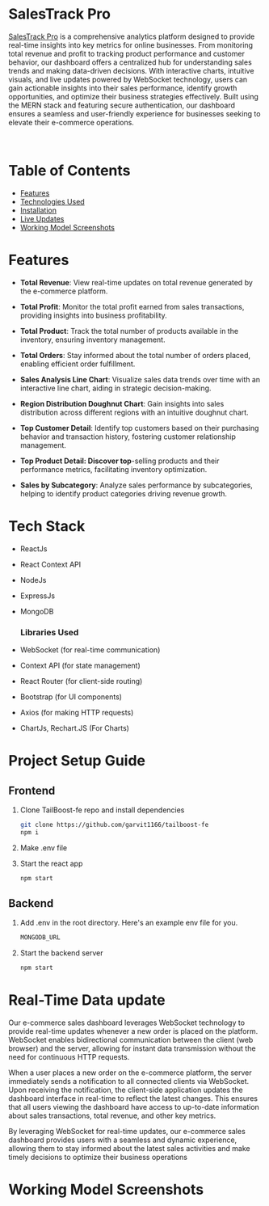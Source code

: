 # SalesTrack Pro

[SalesTrack Pro](/) is a comprehensive analytics platform designed to provide real-time insights into key metrics for online businesses. From monitoring total revenue and profit to tracking product performance and customer behavior, our dashboard offers a centralized hub for understanding sales trends and making data-driven decisions. With interactive charts, intuitive visuals, and live updates powered by WebSocket technology, users can gain actionable insights into their sales performance, identify growth opportunities, and optimize their business strategies effectively. Built using the MERN stack and featuring secure authentication, our dashboard ensures a seamless and user-friendly experience for businesses seeking to elevate their e-commerce operations.

<Br/>

# Table of Contents

- [Features](#features)
- [Technologies Used](#tech-stack)
- [Installation](#setup)
- [Live Updates](#live-update)
- [Working Model Screenshots]()

<a id="features"></a>

# Features
- **Total Revenue**: View real-time updates on total revenue generated by the e-commerce platform.

- **Total Profit**: Monitor the total profit earned from sales transactions, providing insights into business profitability.

- **Total Product**: Track the total number of products available in the inventory, ensuring inventory management.

- **Total Orders**: Stay informed about the total number of orders placed, enabling efficient order fulfillment.

- **Sales Analysis Line Chart**: Visualize sales data trends over time with an interactive line chart, aiding in strategic decision-making.

- **Region Distribution Doughnut Chart**: Gain insights into sales distribution across different regions with an intuitive doughnut chart.

- **Top Customer Detail**: Identify top customers based on their purchasing behavior and transaction history, fostering customer relationship management.

- **Top Product Detail: Discover top**-selling products and their performance metrics, facilitating inventory optimization.

- **Sales by Subcategory**: Analyze sales performance by subcategories, helping to identify product categories driving revenue growth.

<a id="tech-stack"></a>

# Tech Stack

- ReactJs
- React Context API
- NodeJs
- ExpressJs
- MongoDB

    ### **Libraries Used**

- WebSocket (for real-time communication)
- Context API (for state management)
- React Router (for client-side routing)
- Bootstrap (for UI components)
- Axios (for making HTTP requests)
- ChartJs, Rechart.JS (For Charts)

<a id="setup"></a>

# Project Setup Guide

## Frontend

1. Clone TailBoost-fe repo and install dependencies

   ```sh
   git clone https://github.com/garvit1166/tailboost-fe
   npm i
   ```

2. Make .env file

3. Start the react app

   ```sh
   npm start
   ```

## Backend

1. Add .env in the root directory. Here's an example env file for you.

   ```sh
   MONGODB_URL
   ```

2. Start the backend server

   ```sh
   npm start
   ```
<a id="live-update"></a>

# Real-Time Data update

Our e-commerce sales dashboard leverages WebSocket technology to provide real-time updates whenever a new order is placed on the platform. WebSocket enables bidirectional communication between the client (web browser) and the server, allowing for instant data transmission without the need for continuous HTTP requests.

When a user places a new order on the e-commerce platform, the server immediately sends a notification to all connected clients via WebSocket. Upon receiving the notification, the client-side application updates the dashboard interface in real-time to reflect the latest changes. This ensures that all users viewing the dashboard have access to up-to-date information about sales transactions, total revenue, and other key metrics.

By leveraging WebSocket for real-time updates, our e-commerce sales dashboard provides users with a seamless and dynamic experience, allowing them to stay informed about the latest sales activities and make timely decisions to optimize their business operations

<a id="working-model-ss"></a>

# Working Model Screenshots

